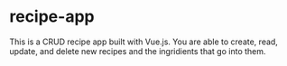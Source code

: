 # recipe-app

This is a CRUD recipe app built with Vue.js. You are able to create, read, update, and delete new recipes and the ingridients that go into them.
